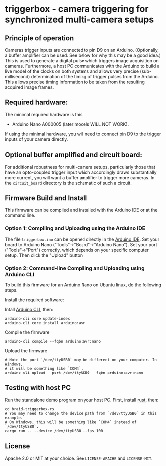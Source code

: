# triggerbox - camera triggering for synchronized multi-camera setups

## Principle of operation

Cameras trigger inputs are connected to pin D9 on an Arduino. (Optionally, a
buffer amplifier can be used. See below for why this may be a good idea.) This
is used to generate a digital pulse which triggers image acquisition on cameras.
Furthermore, a host PC communicates with the Arduino to build a live model of
the clocks on both systems and allows very precise (sub-millisecond)
determination of the timing of trigger pulses from the Arduino. This allows
precise timing information to be taken from the resulting acquired image frames.

## Required hardware:

The minimal required hardware is this:

 - Arduino Nano A000005 (later models WILL NOT WORK).

If using the minimal hardware, you will need to connect pin D9 to the trigger
inputs of your camera directly.

## Optional buffer amplified and circuit board:

For additional robustness for multi-camera setups, particularly those that have
an opto-coupled trigger input which accordingly draws substantially more
current, you will want a buffer amplifier to trigger more cameras. In the
`circuit_board` directory is the schematic of such a circuit.

## Firmware Build and Install

This firmware can be compiled and installed with the Arduino IDE or at
the command line.

### Option 1: Compiling and Uploading using the Arduino IDE

The file `triggerbox.ino` can be opened directly in the [Arduino
IDE](http://arduino.cc/en/main/software). Set your board to Arduino Nano
("Tools"->"Board"->"Arduino Nano"). Set your port ("Tools"->"Port") correctly,
which depends on your specific computer setup. Then click the "Upload" button.

### Option 2: Command-line Compiling and Uploading using Arduino CLI

To build this firmware for an Arduino Nano on Ubuntu linux, do the following
steps.

Install the required software:

Intall [Arduino CLI](https://arduino.github.io/arduino-cli/latest/), then:

    arduino-cli core update-index
    arduino-cli core install arduino:avr

Compile the firmware

    arduino-cli compile --fqbn arduino:avr:nano

Upload the firmware

    # Note the port `/dev/ttyUSB0` may be different on your computer. In Windows,
    # it will be something like `COM4`.
    arduino-cli upload --port /dev/ttyUSB0 --fqbn arduino:avr:nano

## Testing with host PC

Run the standalone demo program on your host PC. First, install
[rust](https://rustup.rs/), then:

    cd braid-triggerbox-rs
    # You may need to change the device path from `/dev/ttyUSB0` in this example.
    # On Windows, this will be something like `COM4` instead of `/dev/ttyUSB0`.
    cargo run -- --device /dev/ttyUSB0 --fps 100

## License

Apache 2.0 or MIT at your choice. See `LICENSE-APACHE` and `LICENSE-MIT`.

